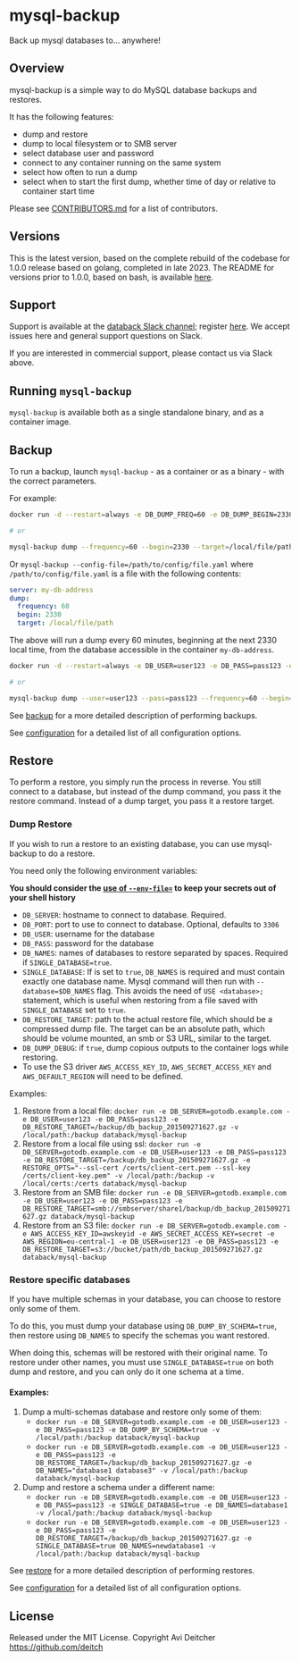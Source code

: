 # mysql-backup

Back up mysql databases to... anywhere!

## Overview

mysql-backup is a simple way to do MySQL database backups and restores.

It has the following features:

* dump and restore
* dump to local filesystem or to SMB server
* select database user and password
* connect to any container running on the same system
* select how often to run a dump
* select when to start the first dump, whether time of day or relative to container start time

Please see [CONTRIBUTORS.md](./CONTRIBUTORS.md) for a list of contributors.

## Versions

This is the latest version, based on the complete rebuild of the codebase for 1.0.0 release based on
golang, completed in late 2023. The README for versions prior to 1.0.0, based on bash, is available
[here](./README-bash.md).

## Support

Support is available at the [databack Slack channel](http://databack.slack.com); register [here](https://join.slack.com/t/databack/shared_invite/zt-1cnbo2zfl-0dQS895icOUQy31RAruf7w). We accept issues here and general support questions on Slack.

If you are interested in commercial support, please contact us via Slack above.

## Running `mysql-backup`

`mysql-backup` is available both as a single standalone binary, and as a container image.

## Backup

To run a backup, launch `mysql-backup` - as a container or as a binary - with the correct parameters. 

For example:

````bash
docker run -d --restart=always -e DB_DUMP_FREQ=60 -e DB_DUMP_BEGIN=2330 -e DB_DUMP_TARGET=/local/file/path -e DB_SERVER=my-db-address -v /local/file/path:/db databack/mysql-backup

# or

mysql-backup dump --frequency=60 --begin=2330 --target=/local/file/path --server=my-db-address
````

Or `mysql-backup --config-file=/path/to/config/file.yaml` where `/path/to/config/file.yaml` is a file
with the following contents:

```yaml
server: my-db-address
dump:
  frequency: 60
  begin: 2330
  target: /local/file/path
```

The above will run a dump every 60 minutes, beginning at the next 2330 local time, from the database accessible in the container `my-db-address`.

````bash
docker run -d --restart=always -e DB_USER=user123 -e DB_PASS=pass123 -e DB_DUMP_FREQ=60 -e DB_DUMP_BEGIN=2330 -e DB_DUMP_TARGET=/db -e DB_SERVER=my-db-address -v /local/file/path:/db databack/mysql-backup

# or

mysql-backup dump --user=user123 --pass=pass123 --frequency=60 --begin=2330 --target=/local/file/path --server=my-db-address --port=3306
````

See [backup](./docs/backup.md) for a more detailed description of performing backups.

See [configuration](./docs/configuration.md) for a detailed list of all configuration options.


## Restore

To perform a restore, you simply run the process in reverse. You still connect to a database, but instead of the
dump command, you pass it the restore command. Instead of a dump target, you pass it a restore target.

### Dump Restore

If you wish to run a restore to an existing database, you can use mysql-backup to do a restore.

You need only the following environment variables:

__You should consider the [use of `--env-file=`](https://docs.docker.com/engine/reference/commandline/run/#set-environment-variables-e-env-env-file) to keep your secrets out of your shell history__

* `DB_SERVER`: hostname to connect to database. Required.
* `DB_PORT`: port to use to connect to database. Optional, defaults to `3306`
* `DB_USER`: username for the database
* `DB_PASS`: password for the database
* `DB_NAMES`: names of databases to restore separated by spaces. Required if `SINGLE_DATABASE=true`.
* `SINGLE_DATABASE`: If is set to `true`, `DB_NAMES` is required and must contain exactly one database name. Mysql command will then run with `--database=$DB_NAMES` flag. This avoids the need of `USE <database>;` statement, which is useful when restoring from a file saved with `SINGLE_DATABASE` set to `true`.
* `DB_RESTORE_TARGET`: path to the actual restore file, which should be a compressed dump file. The target can be an absolute path, which should be volume mounted, an smb or S3 URL, similar to the target.
* `DB_DUMP_DEBUG`: if `true`, dump copious outputs to the container logs while restoring.
* To use the S3 driver `AWS_ACCESS_KEY_ID`, `AWS_SECRET_ACCESS_KEY` and `AWS_DEFAULT_REGION` will need to be defined.

Examples:

1. Restore from a local file: `docker run -e DB_SERVER=gotodb.example.com -e DB_USER=user123 -e DB_PASS=pass123 -e DB_RESTORE_TARGET=/backup/db_backup_201509271627.gz -v /local/path:/backup databack/mysql-backup`
2. Restore from a local file using ssl: `docker run -e DB_SERVER=gotodb.example.com -e DB_USER=user123 -e DB_PASS=pass123 -e DB_RESTORE_TARGET=/backup/db_backup_201509271627.gz -e RESTORE_OPTS="--ssl-cert /certs/client-cert.pem --ssl-key /certs/client-key.pem" -v /local/path:/backup -v /local/certs:/certs databack/mysql-backup`
2. Restore from an SMB file: `docker run -e DB_SERVER=gotodb.example.com -e DB_USER=user123 -e DB_PASS=pass123 -e DB_RESTORE_TARGET=smb://smbserver/share1/backup/db_backup_201509271627.gz databack/mysql-backup`
3. Restore from an S3 file: `docker run -e DB_SERVER=gotodb.example.com -e AWS_ACCESS_KEY_ID=awskeyid -e AWS_SECRET_ACCESS_KEY=secret -e AWS_REGION=eu-central-1 -e DB_USER=user123 -e DB_PASS=pass123 -e DB_RESTORE_TARGET=s3://bucket/path/db_backup_201509271627.gz databack/mysql-backup`

### Restore specific databases
If you have multiple schemas in your database, you can choose to restore only some of them.

To do this, you must dump your database using `DB_DUMP_BY_SCHEMA=true`, then restore using `DB_NAMES` to specify the schemas you want restored.

When doing this, schemas will be restored with their original name. To restore under other names, you must use `SINGLE_DATABASE=true` on both dump and restore, and you can only do it one schema at a time.

#### Examples:
1. Dump a multi-schemas database and restore only some of them:
   * `docker run -e DB_SERVER=gotodb.example.com -e DB_USER=user123 -e DB_PASS=pass123 -e DB_DUMP_BY_SCHEMA=true -v /local/path:/backup databack/mysql-backup`
   * `docker run -e DB_SERVER=gotodb.example.com -e DB_USER=user123 -e DB_PASS=pass123 -e DB_RESTORE_TARGET=/backup/db_backup_201509271627.gz -e DB_NAMES="database1 database3" -v /local/path:/backup databack/mysql-backup`
2. Dump and restore a schema under a different name:
   * `docker run -e DB_SERVER=gotodb.example.com -e DB_USER=user123 -e DB_PASS=pass123 -e SINGLE_DATABASE=true -e DB_NAMES=database1 -v /local/path:/backup databack/mysql-backup`
   * `docker run -e DB_SERVER=gotodb.example.com -e DB_USER=user123 -e DB_PASS=pass123 -e DB_RESTORE_TARGET=/backup/db_backup_201509271627.gz -e SINGLE_DATABASE=true DB_NAMES=newdatabase1 -v /local/path:/backup databack/mysql-backup`

See [restore](./docs/restore.md) for a more detailed description of performing restores.

See [configuration](./docs/configuration.md) for a detailed list of all configuration options.

## License
Released under the MIT License.
Copyright Avi Deitcher https://github.com/deitch
